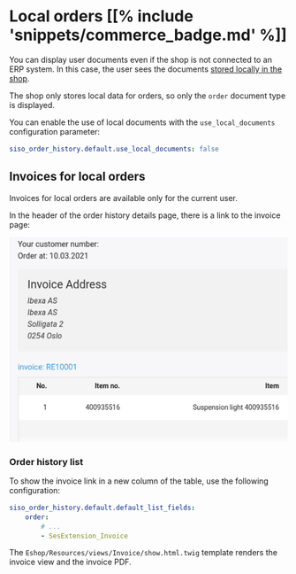 # Local orders [[% include 'snippets/commerce_badge.md' %]]

You can display user documents even if the shop is not connected to an ERP system.
In this case, the user sees the documents [stored locally in the shop](../../guide/checkout/local_orders.md).

The shop only stores local data for orders, so only the `order` document type is displayed.

You can enable the use of local documents with the `use_local_documents` configuration parameter:

``` yaml
siso_order_history.default.use_local_documents: false
```

## Invoices for local orders

Invoices for local orders are available only for the current user.

In the header of the order history details page, there is a link to the invoice page:

![](../img/orderhistory_invoice.png)

### Order history list

To show the invoice link in a new column of the table, use the following configuration:

``` yaml
siso_order_history.default.default_list_fields:
    order:  
        # ...
        - SesExtension_Invoice
```

The `Eshop/Resources/views/Invoice/show.html.twig` template renders the invoice view and the invoice PDF.
